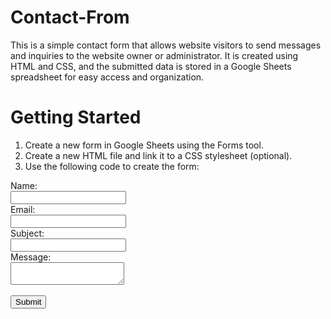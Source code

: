 # Contact-From
This is a simple contact form that allows website visitors to send messages and inquiries to the website owner or administrator. It is created using HTML and CSS, and the submitted data is stored in a Google Sheets spreadsheet for easy access and organization.

# Getting Started
1. Create a new form in Google Sheets using the Forms tool.
2. Create a new HTML file and link it to a CSS stylesheet (optional).
3. Use the following code to create the form:
<form id="contact-form" method="post" action="">
  <label for="name">Name:</label><br>
  <input type="text" id="name" name="name"><br>
  <label for="email">Email:</label><br>
  <input type="email" id="email" name="email"><br>
  <label for="subject">Subject:</label><br>
  <input type="text" id="subject" name="subject"><br>
  <label for="message">Message:</label><br>
  <textarea id="message" name="message"></textarea><br><br>
  <input type="submit" value="Submit">
</form> 
